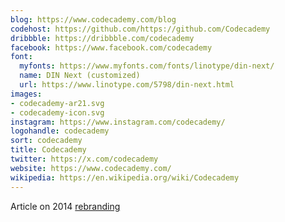 ```yaml
---
blog: https://www.codecademy.com/blog
codehost: https://github.com/https://github.com/Codecademy
dribbble: https://dribbble.com/codecademy
facebook: https://www.facebook.com/codecademy
font:
  myfonts: https://www.myfonts.com/fonts/linotype/din-next/
  name: DIN Next (customized)
  url: https://www.linotype.com/5798/din-next.html
images:
- codecademy-ar21.svg
- codecademy-icon.svg
instagram: https://www.instagram.com/codecademy/
logohandle: codecademy
sort: codecademy
title: Codecademy
twitter: https://x.com/codecademy
website: https://www.codecademy.com/
wikipedia: https://en.wikipedia.org/wiki/Codecademy
---
```


Article on 2014 [rebranding](https://www.underconsideration.com/brandnew/archives/new_logo_identity_and_ui_for_codecademy_by_pentagram.php)